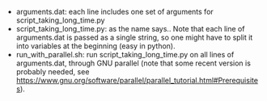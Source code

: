 
+ arguments.dat: each line includes one set of arguments for script_taking_long_time.py
+ script_taking_long_time.py: as the name says.. Note that each line of arguments.dat is passed as a single string, so one might have to split it into variables at the beginning (easy in python).
+ run_with_parallel.sh: run script_taking_long_time.py on all lines of arguments.dat, through GNU parallel (note that some recent version is probably needed, see https://www.gnu.org/software/parallel/parallel_tutorial.html#Prerequisites).
